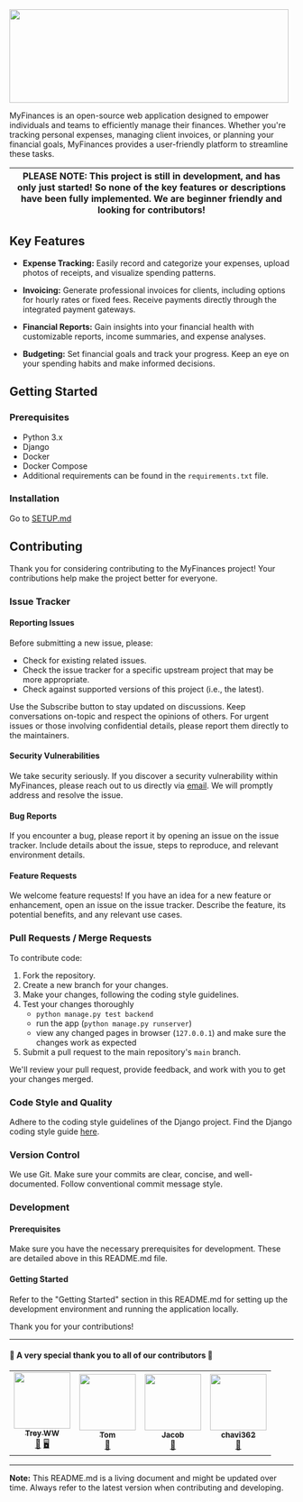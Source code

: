 <!--# MyFinances -->

<img src="https://github.com/TreyWW/MyFinances/assets/73353716/685b83f4-1495-4ce6-94c7-e24c2f14a6d1" width="495" height="166">

MyFinances is an open-source web application designed to empower individuals and teams to efficiently manage their finances. Whether you're tracking personal expenses, managing client invoices, or planning your financial goals, MyFinances provides a user-friendly platform to streamline these tasks.

| PLEASE NOTE: This project is still in development, and has only just started! So none of the key features or descriptions have been fully implemented. We are beginner friendly and looking for contributors! |
|---------------------------------------------------------------------------------------------------------------------------------------------------------------------------------------------------------------|

## Key Features

- **Expense Tracking:** Easily record and categorize your expenses, upload photos of receipts, and visualize spending patterns.

- **Invoicing:** Generate professional invoices for clients, including options for hourly rates or fixed fees. Receive payments directly through the integrated payment gateways.

- **Financial Reports:** Gain insights into your financial health with customizable reports, income summaries, and expense analyses.

- **Budgeting:** Set financial goals and track your progress. Keep an eye on your spending habits and make informed decisions.

## Getting Started

### Prerequisites

- Python 3.x
- Django
- Docker
- Docker Compose
- Additional requirements can be found in the `requirements.txt` file.

### Installation
Go to [SETUP.md](https://github.com/TreyWW/MyFinances/blob/main/documentation/SETUP.md)

## Contributing

Thank you for considering contributing to the MyFinances project! Your contributions help make the project better for everyone.

### Issue Tracker

#### Reporting Issues

Before submitting a new issue, please:

- Check for existing related issues.
- Check the issue tracker for a specific upstream project that may be more appropriate.
- Check against supported versions of this project (i.e., the latest).

Use the Subscribe button to stay updated on discussions. Keep conversations on-topic and respect the opinions of others. For urgent issues or those involving confidential details, please report them directly to the maintainers.

#### Security Vulnerabilities

We take security seriously. If you discover a security vulnerability within MyFinances, please reach out to us directly via [email](mailto:security-myfinances@strelix.org). We will promptly address and resolve the issue.

#### Bug Reports

If you encounter a bug, please report it by opening an issue on the issue tracker. Include details about the issue, steps to reproduce, and relevant environment details.

#### Feature Requests

We welcome feature requests! If you have an idea for a new feature or enhancement, open an issue on the issue tracker. Describe the feature, its potential benefits, and any relevant use cases.

### Pull Requests / Merge Requests

To contribute code:

1. Fork the repository.
2. Create a new branch for your changes.
3. Make your changes, following the coding style guidelines.
4. Test your changes thoroughly
    - `python manage.py test backend`
    - run the app (`python manage.py runserver`)
    - view any changed pages in browser (`127.0.0.1`) and make sure the changes work as expected
5. Submit a pull request to the main repository's `main` branch.

We'll review your pull request, provide feedback, and work with you to get your changes merged.

### Code Style and Quality

Adhere to the coding style guidelines of the Django project. Find the Django coding style guide [here](https://docs.djangoproject.com/en/4.2/internals/contributing/writing-code/coding-style/).

### Version Control

We use Git. Make sure your commits are clear, concise, and well-documented. Follow conventional commit message style.

### Development

#### Prerequisites

Make sure you have the necessary prerequisites for development. These are detailed above in this README.md file.

#### Getting Started

Refer to the "Getting Started" section in this README.md for setting up the development environment and running the application locally.

Thank you for your contributions!

---

#### 🌟 A very special thank you to all of our contributors 🌟

<table>
  <tr>
     <td align="center">
       <a href="https://github.com/TreyWW">
          <img src="https://github.com/TreyWW.png" width="100px;" alt=""/>
          <br />
          <sub>
             <b>
                Trey WW
             </b>
          </sub>
       </a>
       <br />
       <a href="https://github.com/TreyWW/MyFinances" title="Project Lead">👑</a>
       <a href="https://github.com/TreyWW/MyFinances/commits?author=TreyWW" title="Backend">🖥</a>
    </td>
    <td align="center">
       <a href="https://github.com/tomkinane">
          <img src="https://github.com/tomkinane.png" width="100px;" alt=""/>
          <br />
          <sub>
             <b>
                Tom
             </b>
          </sub>
       </a>
       <br />
       <a href="https://github.com/TreyWW/MyFinances/commits?author=tomkinane" title="Frontend">🎨</a>
    </td>
       <td align="center">
           <a href="https://github.com/Z3nKrypt">
               <img src="https://github.com/Z3nKrypt.png" width="100px;" alt=""/>
               <br/>
               <sub>
                   <b>
                       Jacob
                   </b>
               </sub>
           </a>
           <br/>
           <a href="https://github.com/TreyWW/MyFinances/commits?author=Z3nKrypt" title="Documentation">📖</a>
       </td>
       <td align="center">
           <a href="https://github.com/chavi362">
               <img src="https://github.com/chavi362.png" width="100px;" alt=""/>
               <br/>
               <sub>
                   <b>
                       chavi362
                   </b>
               </sub>
           </a>
           <br/>
           <a href="https://github.com/TreyWW/MyFinances/commits?author=chavi362" title="Documentation">📖</a>
       </td>
  </tr>
</table>

---
__Note:__ This README.md is a living document and might be updated over time. Always refer to the latest version when contributing and developing.
